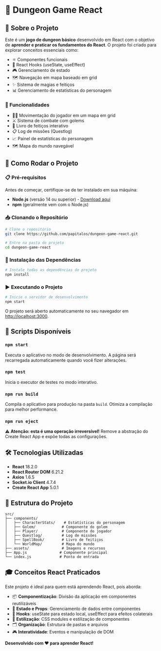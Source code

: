 # 🏰 Dungeon Game React

## 📖 Sobre o Projeto

Este é um **jogo de dungeon básico** desenvolvido em React com o objetivo de **aprender e praticar os fundamentos do React**. O projeto foi criado para explorar conceitos essenciais como:

- ⚛️ Componentes funcionais
- 🎣 React Hooks (useState, useEffect)
- 🎮 Gerenciamento de estado
- 🗺️ Navegação em mapa baseado em grid
- ✨ Sistema de magias e feitiços
- 📊 Gerenciamento de estatísticas do personagem

### 🎯 Funcionalidades

- 🚶‍♂️ Movimentação do jogador em um mapa em grid
- ⚔️ Sistema de combate com golems
- 🔮 Livro de feitiços interativo
- 📋 Log de missões (Questlog)
- 📈 Painel de estatísticas do personagem
- 🗺️ Mapa do mundo navegável

## 🚀 Como Rodar o Projeto

### 📋 Pré-requisitos

Antes de começar, certifique-se de ter instalado em sua máquina:

- **Node.js** (versão 14 ou superior) - [Download aqui](https://nodejs.org/)
- **npm** (geralmente vem com o Node.js)

### 📥 Clonando o Repositório

```bash
# Clone o repositório
git clone https://github.com/papitalos/dungeon-game-react.git

# Entre na pasta do projeto
cd dungeon-game-react
```

### 🔧 Instalação das Dependências

```bash
# Instale todas as dependências do projeto
npm install
```

### ▶️ Executando o Projeto

```bash
# Inicie o servidor de desenvolvimento
npm start
```

O projeto será aberto automaticamente no seu navegador em [http://localhost:3000](http://localhost:3000).

## 📜 Scripts Disponíveis

### `npm start`
Executa o aplicativo no modo de desenvolvimento.
A página será recarregada automaticamente quando você fizer alterações.

### `npm test`
Inicia o executor de testes no modo interativo.

### `npm run build`
Compila o aplicativo para produção na pasta `build`.
Otimiza a compilação para melhor performance.

### `npm run eject`
⚠️ **Atenção: esta é uma operação irreversível!**
Remove a abstração do Create React App e expõe todas as configurações.

## 🛠️ Tecnologias Utilizadas

- **React** 18.2.0
- **React Router DOM** 6.21.2
- **Axios** 1.6.5
- **Socket.io Client** 4.7.4
- **Create React App** 5.0.1

## 📁 Estrutura do Projeto

```
src/
├── components/
│   ├── CharacterStats/    # Estatísticas do personagem
│   ├── Golem/            # Componente do golem
│   ├── Player/           # Componente do jogador
│   ├── Questlog/         # Log de missões
│   ├── SpellBook/        # Livro de feitiços
│   └── WorldMap/         # Mapa do mundo
├── assets/               # Imagens e recursos
├── App.js               # Componente principal
└── index.js             # Ponto de entrada
```

## 🎓 Conceitos React Praticados

Este projeto é ideal para quem está aprendendo React, pois aborda:

- 📦 **Componentização**: Divisão da aplicação em componentes reutilizáveis
- 🔄 **Estado e Props**: Gerenciamento de dados entre componentes
- 🎣 **Hooks**: useState para estado local, useEffect para efeitos colaterais
- 🎨 **Estilização**: CSS modules e estilização de componentes
- 🗂️ **Organização**: Estrutura de pastas e arquivos
- 🎮 **Interatividade**: Eventos e manipulação de DOM


**Desenvolvido com ❤️ para aprender React!**
